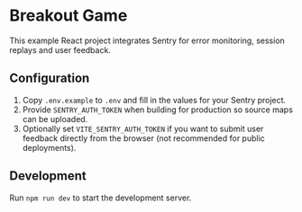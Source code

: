# Breakout Game

This example React project integrates Sentry for error monitoring, session replays and user feedback.

## Configuration

1. Copy `.env.example` to `.env` and fill in the values for your Sentry project.
2. Provide `SENTRY_AUTH_TOKEN` when building for production so source maps can be uploaded.
3. Optionally set `VITE_SENTRY_AUTH_TOKEN` if you want to submit user feedback directly from the browser (not recommended for public deployments).

## Development

Run `npm run dev` to start the development server.
